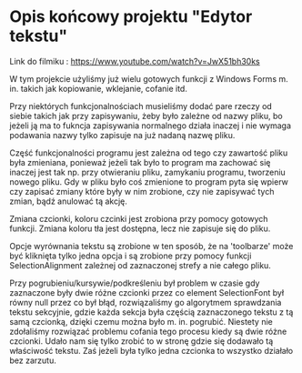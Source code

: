 # Opis końcowy projektu "Edytor tekstu"

Link do filmiku : https://www.youtube.com/watch?v=JwX51bh30ks

W tym projekcie użyliśmy już wielu gotowych funkcji z Windows Forms m. in. takich jak kopiowanie, wklejanie, cofanie itd.

Przy niektórych funkcjonalnościach musieliśmy dodać pare rzeczy od siebie takich jak przy zapisywaniu, żeby było zależne od nazwy pliku, bo jeżeli ją ma to 
fukncja zapisywania normalnego działa inaczej i nie wymaga podawania nazwy tylko zapisuje na już nadaną nazwę pliku.

Część funkcjonalności programu jest zależna od tego czy zawartość pliku była zmieniana, ponieważ jeżeli tak było to program ma zachować się inaczej
jest tak np. przy otwieraniu pliku, zamykaniu programu, tworzeniu nowego pliku. Gdy w pliku było coś zmienione to program pyta się wpierw czy zapisać 
zmiany które były w nim zrobione, czy nie zapisywać tych zmian, bądź anulować tą akcję.

Zmiana czcionki, koloru czcinki jest zrobiona przy pomocy gotowych funkcji. Zmiana koloru tła jest dostępna, lecz nie zapisuje się do pliku.

Opcje wyrównania tekstu są zrobione w ten sposób, że na 'toolbarze' może być kliknięta tylko jedna opcja i są zrobione przy pomocy funkcji 
SelectionAlignment zależnej od zaznaczonej strefy a nie całego pliku.

Przy pogrubieniu/kursywie/podkreśleniu był problem w czasie gdy zaznaczone były dwie różne czcionki przez co element SelectionFont był równy null 
przez co był błąd, rozwiązaliśmy go algorytmem sprawdzania tekstu sekcyjnie, gdzie każda sekcja była częścią zaznaczonego tekstu z tą samą czcionką, 
dzięki czemu można było m. in. pogrubić. Niestety nie zdołaliśmy rozwiązać problemu cofania tego procesu kiedy są dwie różne czcionki. Udało nam 
się tylko zrobić to w stronę gdzie się dodawało tą właściwość tekstu. Zaś jeżeli była tylko jedna czcionka to wszystko działało bez zarzutu.
